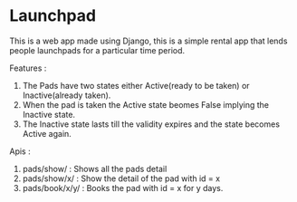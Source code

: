 # Launchpad

This is a web app made using Django, this is a simple rental app that lends people launchpads for a particular time period.

Features :

1. The Pads have two states either Active(ready to be taken) or Inactive(already taken).
2. When the pad is taken the Active state beomes False implying the Inactive state.
3. The Inactive state lasts till the validity expires and the state becomes Active again.

Apis :

1. pads/show/ : Shows all the pads detail
2. pads/show/x/ : Show the detail of the pad with id = x
3. pads/book/x/y/ : Books the pad with id = x for y days.
